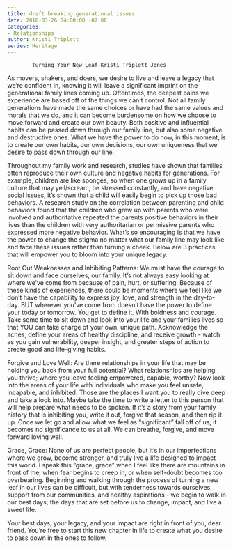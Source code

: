 ```yaml
---
title: draft breaking generational issues
date: 2018-03-26 04:00:00 -07:00
categories:
- Relationships
author: Kristi Triplett
series: Heritage
---
```


			Turning Your New Leaf-Kristi Triplett Jones

As movers, shakers, and doers, we desire to live and leave a legacy that we’re confident in, knowing it will leave a significant imprint on the generational family lines coming up. Oftentimes, the deepest pains we experience are based off of the things we can’t control. Not all family generations have made the same choices or have had the same values and morals that we do, and it can become burdensome on how we choose to move forward and create our own beauty. Both positive and influential habits can be passed down through our family line, but also some negative and destructive ones. What we have the power to do now, in this moment, is to create our own habits, our own decisions, our own uniqueness that we desire to pass down through our line. 

Throughout my family work and research, studies have shown that families often reproduce their own culture and negative habits for generations. For example, children are like sponges, so when one grows up in a family culture that may yell/scream, be stressed constantly, and have negative social issues, it’s shown that a child will easily begin to pick up those bad behaviors. A research study on the correlation between parenting and child behaviors found that the children who grew up with parents who were involved and authoritative repeated the parents positive behaviors in their lives than the children with very authoritarian or permissive parents who expressed more negative behavior. What’s so encouraging is that we have the power to change the stigma no matter what our family line may look like and face these issues rather than turning a cheek. Below are 3 practices that will empower you to bloom into your unique legacy. 

Root Out Weaknesses and Inhibiting Patterns: We must have the courage to sit down and face ourselves, our family. It’s not always easy looking at where we’ve come from because of pain, hurt, or suffering. Because of these kinds of experiences, there could be moments where we feel like we don’t have the capability to express joy, love, and strength in the day-to-day. BUT wherever you’ve come from doesn’t have the power to define your today or tomorrow. You get to define it. With boldness and courage. Take some time to sit down and look into your life and your families lives so that YOU can take charge of your own, unique path. Acknowledge the aches, define your areas of healthy discipline, and receive growth - watch as you gain vulnerability, deeper insight, and greater steps of action to create good and life-giving habits. 

Forgive and Love Well: Are there relationships in your life that may be holding you back from your full potential? What relationships are helping you thrive; where you leave feeling empowered, capable, worthy? Now look into the areas of your life with individuals who make you feel unsafe, incapable, and inhibited. Those are the places I want you to really dive deep and take a look into. Maybe take the time to write a letter to this person that will help prepare what needs to be spoken. If it’s a story from your family history that is inhibiting you, write it out, forgive that season, and then rip it up. Once we let go and allow what we feel as “significant” fall off of us, it becomes no significance to us at all. We can breathe, forgive, and move forward loving well. 

Grace, Grace: None of us are perfect people, but it’s in our imperfections where we grow, become stronger, and truly live a life designed to impact this world. I speak this “grace, grace” when I feel like there are mountains in front of me, when fear begins to creep in, or when self-doubt becomes too overbearing. Beginning and walking through the process of turning a new leaf in our lives can be difficult, but with tenderness towards ourselves, support from our communities, and healthy aspirations - we begin to walk in our best days; the days that are set before us to change, impact, and live a sweet life. 

Your best days, your legacy, and your impact are right in front of you, dear friend. You’re free to start this new chapter in life to create what you desire to pass down in the ones to follow.  

